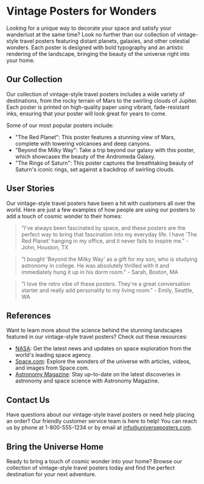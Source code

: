 <!--
Write me content for website with wallpaper which alt text is:

"A vintage-style travel poster of a distant planet, with bold typography and an artistic rendering of the landscape."

The name/title of the page should not be 1:1 copy of the alt text but rather a real content of the website which is using this wallpaper.

- Use markdown format 
- Start with the heading
- The content should look like a real website 
- Include real sections like references, contact, user stories, etc. use things relevant to the page purpose.
- Feel free to use structure like headings, bullets, numbering, blockquotes, paragraphs, horizontal lines, etc.
- You can use formatting like bold or _italic_
- You can include UTF-8 emojis
- Links should be only #hash anchors (and you can refer to the document itself)
- Do not include images
-->

<!--font:Montserrat-->

# Vintage Posters for Wonders

Looking for a unique way to decorate your space and satisfy your wanderlust at the same time? Look no further than our collection of vintage-style travel posters featuring distant planets, galaxies, and other celestial wonders. Each poster is designed with bold typography and an artistic rendering of the landscape, bringing the beauty of the universe right into your home.

## Our Collection

Our collection of vintage-style travel posters includes a wide variety of destinations, from the rocky terrain of Mars to the swirling clouds of Jupiter. Each poster is printed on high-quality paper using vibrant, fade-resistant inks, ensuring that your poster will look great for years to come.

Some of our most popular posters include:

- "The Red Planet": This poster features a stunning view of Mars, complete with towering volcanoes and deep canyons.
- "Beyond the Milky Way": Take a trip beyond our galaxy with this poster, which showcases the beauty of the Andromeda Galaxy.
- "The Rings of Saturn": This poster captures the breathtaking beauty of Saturn's iconic rings, set against a backdrop of swirling clouds.

## User Stories

Our vintage-style travel posters have been a hit with customers all over the world. Here are just a few examples of how people are using our posters to add a touch of cosmic wonder to their homes:

> "I've always been fascinated by space, and these posters are the perfect way to bring that fascination into my everyday life. I have 'The Red Planet' hanging in my office, and it never fails to inspire me." - John, Houston, TX

> "I bought 'Beyond the Milky Way' as a gift for my son, who is studying astronomy in college. He was absolutely thrilled with it and immediately hung it up in his dorm room." - Sarah, Boston, MA

> "I love the retro vibe of these posters. They're a great conversation starter and really add personality to my living room." - Emily, Seattle, WA

## References

Want to learn more about the science behind the stunning landscapes featured in our vintage-style travel posters? Check out these resources:

- [NASA](#nasa): Get the latest news and updates on space exploration from the world's leading space agency.
- [Space.com](#spacecom): Explore the wonders of the universe with articles, videos, and images from Space.com.
- [Astronomy Magazine](#astronomy): Stay up-to-date on the latest discoveries in astronomy and space science with Astronomy Magazine.

## Contact Us

Have questions about our vintage-style travel posters or need help placing an order? Our friendly customer service team is here to help! You can reach us by phone at 1-800-555-1234 or by email at [info@universeposters.com](mailto:info@universeposters.com).

## Bring the Universe Home

Ready to bring a touch of cosmic wonder into your home? Browse our collection of vintage-style travel posters today and find the perfect destination for your next adventure.

